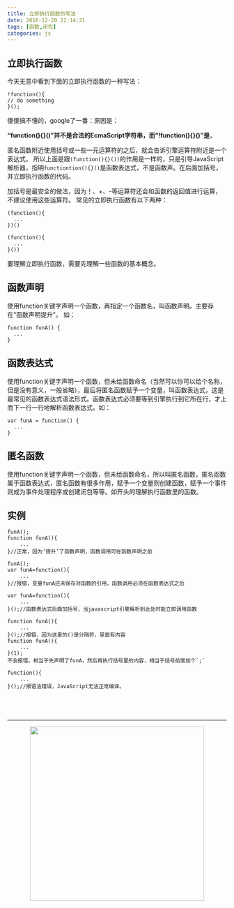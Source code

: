 ```yaml
---
title: 立即执行函数的写法
date: 2016-12-20 22:14:21
tags: [函数,闭包]
categories: js
---
```

## 立即执行函数

今天无意中看到下面的立即执行函数的一种写法：
```
!function(){
// do something
}();
```
傻傻搞不懂的，google了一番：原因是：

<!-- more -->

**“function(){}()”并不是合法的EcmaScript字符串，而“!function(){}()”是**，



匿名函数附近使用括号或一些一元运算符的之后，就会告诉引擎运算符附近是一个表达式，
所以上面是跟`(function(){}())`的作用是一样的，只是引导JavaScript解析器，指明`functiontion(){}()`是函数表达式，不是函数声。在后面加括号，并立即执行函数的代码。
  
加括号是最安全的做法，因为！、+、-等运算符还会和函数的返回值进行运算，不建议使用这些运算符。
常见的立即执行函数有以下两种：
```
(function(){
  ...
})()

(function(){
  ...
}())
```

要理解立即执行函数，需要先理解一些函数的基本概念。

## 函数声明

使用function关键字声明一个函数，再指定一个函数名，叫函数声明。主要存在"函数声明提升"。
如：
```
function funA() {
  ...
}
```
## 函数表达式

使用function关键字声明一个函数，但未给函数命名（当然可以你可以给个名称，但是没有意义，一般省略），最后将匿名函数赋予一个变量，叫函数表达式，这是最常见的函数表达式语法形式。函数表达式必须要等到引擎执行到它所在行，才上而下一行一行地解析函数表达式。如：

```
var funA = function() {
  ...
}
```
## 匿名函数

使用function关键字声明一个函数，但未给函数命名，所以叫匿名函数，匿名函数属于函数表达式，匿名函数有很多作用，赋予一个变量则创建函数，赋予一个事件则成为事件处理程序或创建闭包等等。如开头的理解执行函数里的函数。

## 实例

```
funA();
function funA(){
    ...
}//正常，因为‘提升’了函数声明，函数调用可在函数声明之前
 
funA();
var funA=function(){
    ...
}//报错，变量funA还未保存对函数的引用，函数调用必须在函数表达式之后

var funA=function(){
    ...
}();//函数表达式后面加括号，当javascript引擎解析到此处时能立即调用函数

function funA(){
    ...
}();//报错，因为这里的()是分隔符，里面有内容
function funA(){
    ...
}(1);
不会报错，相当于先声明了funA，然后再执行括号里的内容，相当于括号前面加个`;`

function(){
    ...    
}();//报语法错误，JavaScript无法正常编译。





```
----


<center><img src="http://ohwhjizw4.bkt.clouddn.com/dog03.gif" style="width: 400px;"/></center>
